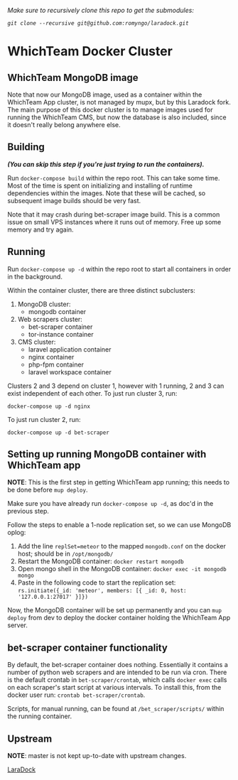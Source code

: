 _Make sure to recursively clone this repo to get the submodules:_

_`git clone --recursive git@github.com:romyngo/laradock.git`_

# WhichTeam Docker Cluster

## WhichTeam MongoDB image

Note that now our MongoDB image, used as a container within the WhichTeam App cluster,
is not managed by mupx, but by this Laradock fork. The main purpose of this docker cluster is
to manage images used for running the WhichTeam CMS, but now the database is also included,
since it doesn't really belong anywhere else.

## Building

___(You can skip this step if you're just trying to run the containers).___

Run `docker-compose build` within the repo root. This can take some time. Most
of the time is spent on initializing and installing of runtime dependencies within
the images. Note that these will be cached, so subsequent image builds should
be very fast.

Note that it may
crash during bet-scraper image build. This is a common issue on small VPS instances where
it runs out of memory. Free up some memory and try again.

## Running

Run `docker-compose up -d` within the repo root to start all containers in order in the background.

Within the container cluster, there are three distinct subclusters:

1. MongoDB cluster:
    - mongodb container
2. Web scrapers cluster:
    - bet-scraper container
    - tor-instance container
3. CMS cluster:
    - laravel application container
    - nginx container
    - php-fpm container
    - laravel workspace container

Clusters 2 and 3 depend on cluster 1, however with 1 running, 2 and 3 can exist independent of each
other. To just run cluster 3, run:

`docker-compose up -d nginx`

To just run cluster 2, run:

`docker-compose up -d bet-scraper`

## Setting up running MongoDB container with WhichTeam app

__NOTE__: This is the first step in getting WhichTeam app running; this needs to be
done before `mup deploy`.

Make sure you have already run `docker-compose up -d`, as doc'd in the previous step.

Follow the steps to enable a 1-node replication set, so we can use MongoDB oplog:

1. Add the line `replSet=meteor` to the mapped `mongodb.conf` on the docker host; should be in `/opt/mongodb/`
2. Restart the MongoDB container: `docker restart mongodb`
3. Open mongo shell in the MongoDB container: `docker exec -it mongodb mongo`
4. Paste in the following code to start the replication set: `rs.initiate({_id: 'meteor', members: [{ _id: 0, host: '127.0.0.1:27017' }]})`

Now, the MongoDB container will be set up permanently and you can `mup deploy` from dev to deploy the
docker container holding the WhichTeam App server.

## bet-scraper container functionality

By default, the bet-scraper container does nothing. Essentially it contains a number of python
web scrapers and are intended to be run via cron. There is the default crontab in `bet-scraper/crontab`,
which calls `docker exec` calls on each scraper's start script at various intervals. To install this,
from the docker user run: `crontab bet-scraper/crontab`.

Scripts, for manual running, can be found at `/bet_scraper/scripts/` within the running container.

## Upstream

__NOTE__: master is not kept up-to-date with upstream changes.

[LaraDock](https://github.com/LaraDock/laradock)


